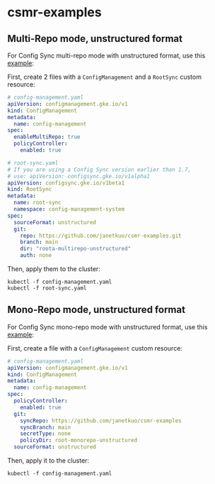 # csmr-examples

## Multi-Repo mode, unstructured format

For Config Sync multi-repo mode with unstructured format, use this [example](./root-multirepo-unstructured):

First, create 2 files with a `ConfigManagement` and a `RootSync` custom resource:

```yaml
# config-management.yaml
apiVersion: configmanagement.gke.io/v1
kind: ConfigManagement
metadata:
  name: config-management
spec:
  enableMultiRepo: true
  policyController:
    enabled: true
```

```yaml
# root-sync.yaml
# If you are using a Config Sync version earlier than 1.7,
# use: apiVersion: configsync.gke.io/v1alpha1
apiVersion: configsync.gke.io/v1beta1
kind: RootSync
metadata:
  name: root-sync
  namespace: config-management-system
spec:
  sourceFormat: unstructured
  git:
    repo: https://github.com/janetkuo/csmr-examples.git
    branch: main
    dir: "roota-multirepo-unstructured"
    auth: none
```

Then, apply them to the cluster:

```
kubectl -f config-management.yaml
kubectl -f root-sync.yaml
```

## Mono-Repo mode, unstructured format

For Config Sync mono-repo mode with unstructured format, use this [example](./root-monorepo-unstructured):

First, create a file with a `ConfigManagement` custom resource:

```yaml
# config-management.yaml
apiVersion: configmanagement.gke.io/v1
kind: ConfigManagement
metadata:
  name: config-management
spec:
  policyController:
    enabled: true
  git:
    syncRepo: https://github.com/janetkuo/csmr-examples
    syncBranch: main
    secretType: none
    policyDir: root-monorepo-unstructured
  sourceFormat: unstructured
```

Then, apply it to the cluster:

```
kubectl -f config-management.yaml
```